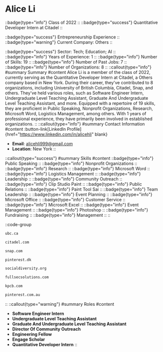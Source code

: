 # Alice Li
::badge{type="info"}
Class of 2022
::
::badge{type="success"}
Quantitative Developer Intern at Citadel
::

::badge{type="success"}
Entrepreneurship Experience
::
::badge{type="warning"}
Current Company: Others
::

::badge{type="success"}
Sector: Tech; Education; AI
::
::badge{type="info"}
Years of Experience: 1
::
::badge{type="info"}
Number of Skills: 19
::
::badge{type="info"}
Number of Past Jobs: 7
::
::badge{type="info"}
Number of Organizations: 8
::
::callout{type="info"}
#summary
Summary
#content
Alice Li is a member of the class of 2022, currently serving as the Quantitative Developer Intern at Citadel, a Others company based in New York. During their career, they've contributed to 8 organizations, including University of British Columbia, Citadel, Snap, and others. They've held various roles, such as Software Engineer Intern, Undergraduate Level Teaching Assistant, Graduate And Undergraduate Level Teaching Assistant, and more. Equipped with a repertoire of 19 skills, they are proficient in Public Speaking, Nonprofit Organizations, Research, Microsoft Word, Logistics Management, among others.  With 1 years of professional experience, they have primarily been involved in established organizations.
::
::callout{type="info"}
#summary
Contact Information
#content
:button-link[LinkedIn Profile]{href="https://www.linkedin.com/in/alicehli" blank}
- **Email**: alicehli999@gmail.com
- **Location**: New York
::

::callout{type="success"}
#summary
Skills
#content
::badge{type="info"}
Public Speaking
::
::badge{type="info"}
Nonprofit Organizations
::
::badge{type="info"}
Research
::
::badge{type="info"}
Microsoft Word
::
::badge{type="info"}
Logistics Management
::
::badge{type="info"}
Leadership
::
::badge{type="info"}
Community Outreach
::
::badge{type="info"}
Clip Studio Paint
::
::badge{type="info"}
Public Relations
::
::badge{type="info"}
Paint Tool Sai
::
::badge{type="info"}
Team Leadership
::
::badge{type="info"}
Event Planning
::
::badge{type="info"}
Microsoft Office
::
::badge{type="info"}
Customer Service
::
::badge{type="info"}
Microsoft Excel
::
::badge{type="info"}
Event Management
::
::badge{type="info"}
Photoshop
::
::badge{type="info"}
Fundraising
::
::badge{type="info"}
Management
::
::

::code-group
```bash [University of British Columbia]
ubc.ca
```
```bash [Citadel]
citadel.com
```
```bash [Snap]
snap.com
```
```bash [William Megelich]
pinterest.dk
```
```bash [Social Diversity for Children Foundation]
socialdiversity.org
```
```bash [Salesforce.com]
fullsecsolutions.com
```
```bash [Kleiner Perkins Caufield & Byers]
kpcb.com
```
```bash [Pinterest]
pinterest.com.au
```
::
::callout{type="warning"}
#summary
Roles
#content
- **Software Engineer Intern**
- **Undergraduate Level Teaching Assistant**
- **Graduate And Undergraduate Level Teaching Assistant**
- **Director Of Community Outreach**
- **Engineering Fellow**
- **Engage Scholar**
- **Quantitative Developer Intern**
::

